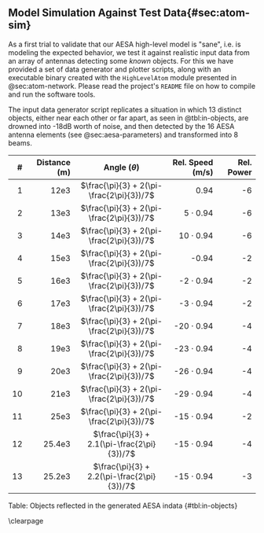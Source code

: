 ## Model Simulation Against Test Data{#sec:atom-sim}

As a first trial to validate that our AESA high-level model is "sane", i.e. is
modeling the expected behavior, we test it against realistic input data from an array
of antennas detecting some _known_ objects. For this we have provided a set of data
generator and plotter scripts, along with an executable binary created with the
`HighLevelAtom` module presented in @sec:atom-network. Please read the project's
`README` file on how to compile and run the software tools. 

The input data generator script replicates a situation in which 13 distinct objects,
either near each other or far apart, as seen in @tbl:in-objects, are drowned into
-18dB worth of noise, and then detected by the 16 AESA antenna elements (see
@sec:aesa-parameters) and transformed into 8 beams.

|  # | Distance (m) | Angle ($\theta$)                            | Rel. Speed (m/s) | Rel. Power |
|---:|-------------:|:-------------------------------------------:|-----------------:|-----------:|
|  1 |         12e3 | $\frac{\pi}{3} + 2(\pi-\frac{2\pi}{3})/7$   |             0.94 |         -6 |
|  2 |         13e3 | $\frac{\pi}{3} + 2(\pi-\frac{2\pi}{3})/7$   |   5 $\cdot$ 0.94 |         -6 |
|  3 |         14e3 | $\frac{\pi}{3} + 2(\pi-\frac{2\pi}{3})/7$   |  10 $\cdot$ 0.94 |         -6 |
|  4 |         15e3 | $\frac{\pi}{3} + 2(\pi-\frac{2\pi}{3})/7$   |            -0.94 |         -2 |
|  5 |         16e3 | $\frac{\pi}{3} + 2(\pi-\frac{2\pi}{3})/7$   |  -2 $\cdot$ 0.94 |         -2 |
|  6 |         17e3 | $\frac{\pi}{3} + 2(\pi-\frac{2\pi}{3})/7$   |  -3 $\cdot$ 0.94 |         -2 |
|  7 |         18e3 | $\frac{\pi}{3} + 2(\pi-\frac{2\pi}{3})/7$   | -20 $\cdot$ 0.94 |         -4 |
|  8 |         19e3 | $\frac{\pi}{3} + 2(\pi-\frac{2\pi}{3})/7$   | -23 $\cdot$ 0.94 |         -4 |
|  9 |         20e3 | $\frac{\pi}{3} + 2(\pi-\frac{2\pi}{3})/7$   | -26 $\cdot$ 0.94 |         -4 |
| 10 |         21e3 | $\frac{\pi}{3} + 2(\pi-\frac{2\pi}{3})/7$   | -29 $\cdot$ 0.94 |         -4 |
| 11 |         25e3 | $\frac{\pi}{3} + 2(\pi-\frac{2\pi}{3})/7$   | -15 $\cdot$ 0.94 |         -2 |
| 12 |       25.4e3 | $\frac{\pi}{3} + 2.1(\pi-\frac{2\pi}{3})/7$ | -15 $\cdot$ 0.94 |         -4 |
| 13 |       25.2e3 | $\frac{\pi}{3} + 2.2(\pi-\frac{2\pi}{3})/7$ | -15 $\cdot$ 0.94 |         -3 |

Table:  Objects reflected in the generated AESA indata {#tbl:in-objects}

\clearpage
